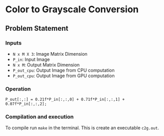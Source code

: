 # Color to Grayscale Conversion

## Problem Statement
### Inputs
- `N x M X 3`: Image Matrix Dimension
- `P_in`: Input Image
- `N x M`: Output Matrix Dimension
- `P_out_cpu`: Output Image from CPU computation
- `P_out_cpu`: Output Image from GPU computation

### Operation
`P_out[:,:] = 0.21f*P_in[:,:,0] + 0.71f*P_in[:,:,1] + 0.07f*P_in[:,:,2];`

### Compilation and execution
To compile run `make` in the terminal. This is create an executable `c2g.out`. 